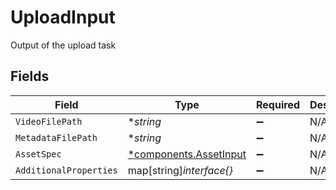# UploadInput

Output of the upload task


## Fields

| Field                                                           | Type                                                            | Required                                                        | Description                                                     |
| --------------------------------------------------------------- | --------------------------------------------------------------- | --------------------------------------------------------------- | --------------------------------------------------------------- |
| `VideoFilePath`                                                 | **string*                                                       | :heavy_minus_sign:                                              | N/A                                                             |
| `MetadataFilePath`                                              | **string*                                                       | :heavy_minus_sign:                                              | N/A                                                             |
| `AssetSpec`                                                     | [*components.AssetInput](../../models/components/assetinput.md) | :heavy_minus_sign:                                              | N/A                                                             |
| `AdditionalProperties`                                          | map[string]*interface{}*                                        | :heavy_minus_sign:                                              | N/A                                                             |